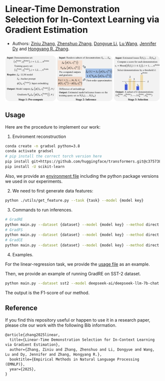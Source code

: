 # Linear-Time Demonstration Selection for In-Context Learning via Gradient Estimation
- Authors: [Ziniu Zhang](https://ziniuzhang.github.io/), [Zhenshuo Zhang](https://zhenshuozhang.github.io/), [Dongyue Li](https://lidongyue12138.github.io/), [Lu Wang](https://web.eecs.umich.edu/~wangluxy/), [Jennifer Dy](https://mllabneu.github.io/) and [Hongyang R. Zhang](https://www.hongyangzhang.com/).

![pipeline](./gradsel_pipeline.png)

## Usage
Here are the procedure to implement our work:

1. Enviroment reconstruction
```bash
conda create -n gradsel python=3.8
conda activate gradsel
# pip install the correct torch version here
pip install git+https://github.com/huggingface/transformers.git@c37573806ab3526dd805c49cbe2489ad4d68a9d7
pip install -U scikit-learn
```
Also, we provide an [environment file](./environment.yml) including the python package versions we used in our experiments.

2. We need to first generate data features:
```bash
python ./utils/get_feature.py --task {task} --model {model key}
```

3. Commands to run inferences.
```bash
# GradRE
python main.py --dataset {dataset} --model {model key} --method direct --do_zeroshot --test_batch_size 4 --use_demonstrations  --seed 0 --k {number} --num_anchors {number} --estim
# GradFS
python main.py --dataset {dataset} --model {model key} --method direct --do_zeroshot --test_batch_size 4 --use_demonstrations  --seed 0 --k {number} --forsel
# GradCE
python main.py --dataset {dataset} --model {model key} --method direct --do_zeroshot --test_batch_size 4 --use_demonstrations  --seed 0 --k {number} --gradestim
```

4. Examples.

For the linear-regression task, we provide the [usage file](./examples/linear_regression/README.md) as an example.

Then, we provide an example of running GradRE on SST-2 dataset.
```bash
python main.py --dataset sst2 --model deepseek-ai/deepseek-llm-7b-chat --method direct --do_zeroshot --test_batch_size 4 --use_demonstrations  --seed 0 --k 8 --ranens
```
The output is the F1-score of our method.

## Reference
If you find this repository useful or happen to use it in a research paper, please cite our work with the following Bib information.

```
@article{zhang2025linear,
  title={Linear-Time Demonstration Selection for In-Context Learning via Gradient Estimation},
  author={Zhang, Ziniu and Zhang, Zhenshuo and Li, Dongyue and Wang, Lu and Dy, Jennifer and Zhang, Hongyang R.},
  booktitle={Empirical Methods in Natural Language Processing (EMNLP)},
  year={2025},
}
```
